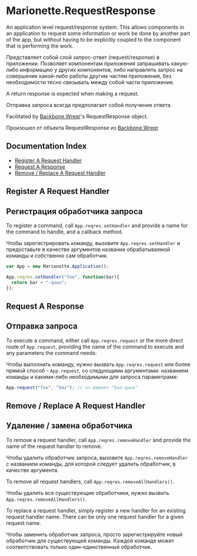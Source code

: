 # Marionette.RequestResponse

An application level request/response system. This allows components in
an application to request some information or work be done by another
part of the app, but without having to be explicitly coupled to the 
component that is performing the work.

Представляет собой слой запрос-ответ (request/response) в приложении.
Позволяет компонентам приложения запрашивать какую-либо информацию у других компонентов, 
либо направлять запрос на совершение какой-либо работы другим частям приложения, без необходимости тесно связывать между собой части приложения.

A return response is expected when making a request.

Отправка запроса всегда предполагает собой получение ответа.



Facilitated by [Backbone.Wreqr](https://github.com/marionettejs/backbone.wreqr)'s 
RequestResponse object.

Произошел от объекта RequestResponse из [Backbone.Wreqr](https://github.com/marionettejs/backbone.wreqr)

## Documentation Index

* [Register A Request Handler](#register-a-request-handler)
* [Request A Response](#request-a-response)
* [Remove / Replace A Request Handler](#remove--replace-a-request-handler)

## Register A Request Handler

## Регистрация обработчика запроса

To register a command, call `App.reqres.setHandler` and provide a name for
the command to handle, and a callback method.

Чтобы зарегистрировать команду, вызовите `App.reqres.setHandler` и предоставьте в качестве аргументов название обрабатываемой команды и собственно сам обработчик.

```js
var App = new Marionette.Application();

App.reqres.setHandler("foo", function(bar){
  return bar + "-quux";
});
```

## Request A Response

## Отправка запроса

To execute a command, either call `App.reqres.request` or the more direct
route of `App.request`, providing the name of the command to execute and
any parameters the command needs:

Чтобы выполнить команду, нужно вызвать `App.reqres.request` или более прямой способ - `App.request`,
со следующими аргументами: названием команды и какими-либо необходимыми для запроса параметрами:

```js
App.request("foo", "baz"); // => вернет "baz-quux"
```

## Remove / Replace A Request Handler

## Удаление / замена обработчика

To remove a request handler, call `App.reqres.removeHandler` and provide the
name of the request handler to remove. 

Чтобы удалить обработчик запроса, вызовите `App.reqres.removeHandler` с названием команды, для которой следует удалить обработчик, в качестве аргумента.

To remove all request handlers, call `App.reqres.removeAllHandlers()`.

Чтобы удалить все существующие обработчики, нужно вызвать `App.reqres.removeAllHandlers()`.

To replace a request handler, simply register a new handler for an existing
request handler name. There can be only one request handler 
for a given request name.

Чтобы заменить обработчик запроса, просто зарегистрируйте новый обработчик для существующей команды. Каждой команде может соответствовать только один-единственный обработчик.
